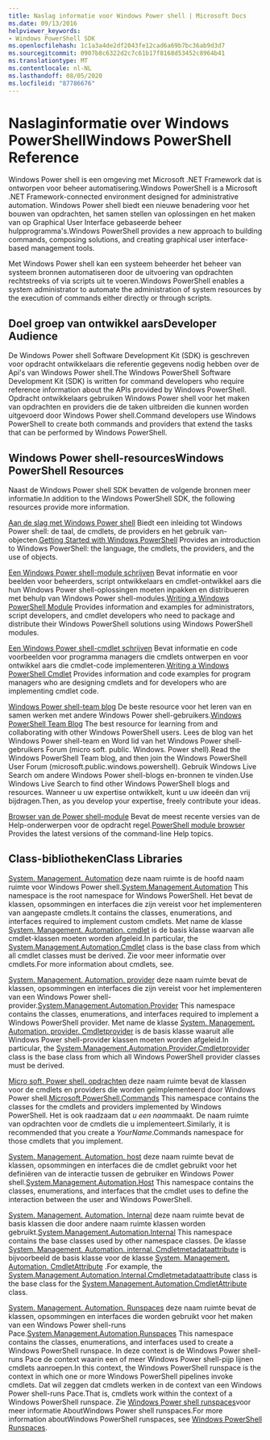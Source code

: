 ```yaml
---
title: Naslag informatie voor Windows Power shell | Microsoft Docs
ms.date: 09/13/2016
helpviewer_keywords:
- Windows PowerShell SDK
ms.openlocfilehash: 1c1a3a4de2df2043fe12cad6a69b7bc36ab9d3d7
ms.sourcegitcommit: 0907b8c6322d2c7c61b17f8168d53452c8964b41
ms.translationtype: MT
ms.contentlocale: nl-NL
ms.lasthandoff: 08/05/2020
ms.locfileid: "87786676"
---
```

# <a name="windows-powershell-reference"></a><span data-ttu-id="23d3a-102">Naslaginformatie over Windows PowerShell</span><span class="sxs-lookup"><span data-stu-id="23d3a-102">Windows PowerShell Reference</span></span>

<span data-ttu-id="23d3a-103">Windows Power shell is een omgeving met Microsoft .NET Framework dat is ontworpen voor beheer automatisering.</span><span class="sxs-lookup"><span data-stu-id="23d3a-103">Windows PowerShell is a Microsoft .NET Framework-connected environment designed for administrative automation.</span></span> <span data-ttu-id="23d3a-104">Windows Power shell biedt een nieuwe benadering voor het bouwen van opdrachten, het samen stellen van oplossingen en het maken van op Graphical User Interface gebaseerde beheer hulpprogramma's.</span><span class="sxs-lookup"><span data-stu-id="23d3a-104">Windows PowerShell provides a new approach to building commands, composing solutions, and creating graphical user interface-based management tools.</span></span>

<span data-ttu-id="23d3a-105">Met Windows Power shell kan een systeem beheerder het beheer van systeem bronnen automatiseren door de uitvoering van opdrachten rechtstreeks of via scripts uit te voeren.</span><span class="sxs-lookup"><span data-stu-id="23d3a-105">Windows PowerShell enables a system administrator to automate the administration of system resources by the execution of commands either directly or through scripts.</span></span>

## <a name="developer-audience"></a><span data-ttu-id="23d3a-106">Doel groep van ontwikkel aars</span><span class="sxs-lookup"><span data-stu-id="23d3a-106">Developer Audience</span></span>

<span data-ttu-id="23d3a-107">De Windows Power shell Software Development Kit (SDK) is geschreven voor opdracht ontwikkelaars die referentie gegevens nodig hebben over de Api's van Windows Power shell.</span><span class="sxs-lookup"><span data-stu-id="23d3a-107">The Windows PowerShell Software Development Kit (SDK) is written for command developers who require reference information about the APIs provided by Windows PowerShell.</span></span> <span data-ttu-id="23d3a-108">Opdracht ontwikkelaars gebruiken Windows Power shell voor het maken van opdrachten en providers die de taken uitbreiden die kunnen worden uitgevoerd door Windows Power shell.</span><span class="sxs-lookup"><span data-stu-id="23d3a-108">Command developers use Windows PowerShell to create both commands and providers that extend the tasks that can be performed by Windows PowerShell.</span></span>

## <a name="windows-powershell-resources"></a><span data-ttu-id="23d3a-109">Windows Power shell-resources</span><span class="sxs-lookup"><span data-stu-id="23d3a-109">Windows PowerShell Resources</span></span>

<span data-ttu-id="23d3a-110">Naast de Windows Power shell SDK bevatten de volgende bronnen meer informatie.</span><span class="sxs-lookup"><span data-stu-id="23d3a-110">In addition to the Windows PowerShell SDK, the following resources provide more information.</span></span>

<span data-ttu-id="23d3a-111">[Aan de slag met Windows Power shell](/powershell/scripting/getting-started/getting-started-with-windows-powershell) Biedt een inleiding tot Windows Power shell: de taal, de cmdlets, de providers en het gebruik van-objecten.</span><span class="sxs-lookup"><span data-stu-id="23d3a-111">[Getting Started with Windows PowerShell](/powershell/scripting/getting-started/getting-started-with-windows-powershell) Provides an introduction to Windows PowerShell: the language, the cmdlets, the providers, and the use of objects.</span></span>

<span data-ttu-id="23d3a-112">[Een Windows Power shell-module schrijven](./module/writing-a-windows-powershell-module.md) Bevat informatie en voor beelden voor beheerders, script ontwikkelaars en cmdlet-ontwikkel aars die hun Windows Power shell-oplossingen moeten inpakken en distribueren met behulp van Windows Power shell-modules.</span><span class="sxs-lookup"><span data-stu-id="23d3a-112">[Writing a Windows PowerShell Module](./module/writing-a-windows-powershell-module.md) Provides information and examples for administrators, script developers, and cmdlet developers who need to package and distribute their Windows PowerShell solutions using Windows PowerShell modules.</span></span>

<span data-ttu-id="23d3a-113">[Een Windows Power shell-cmdlet schrijven](./cmdlet/writing-a-windows-powershell-cmdlet.md) Bevat informatie en code voorbeelden voor programma managers die cmdlets ontwerpen en voor ontwikkel aars die cmdlet-code implementeren.</span><span class="sxs-lookup"><span data-stu-id="23d3a-113">[Writing a Windows PowerShell Cmdlet](./cmdlet/writing-a-windows-powershell-cmdlet.md) Provides information and code examples for program managers who are designing cmdlets and for developers who are implementing cmdlet code.</span></span>

<span data-ttu-id="23d3a-114">[Windows Power shell-team blog](https://blogs.msdn.microsoft.com/PowerShell/) De beste resource voor het leren van en samen werken met andere Windows Power shell-gebruikers.</span><span class="sxs-lookup"><span data-stu-id="23d3a-114">[Windows PowerShell Team Blog](https://blogs.msdn.microsoft.com/PowerShell/) The best resource for learning from and collaborating with other Windows PowerShell users.</span></span> <span data-ttu-id="23d3a-115">Lees de blog van het Windows Power shell-team en Word lid van het Windows Power shell-gebruikers Forum (micro soft. public. Windows. Power shell).</span><span class="sxs-lookup"><span data-stu-id="23d3a-115">Read the Windows PowerShell Team blog, and then join the Windows PowerShell User Forum (microsoft.public.windows.powershell).</span></span>
<span data-ttu-id="23d3a-116">Gebruik Windows Live Search om andere Windows Power shell-blogs en-bronnen te vinden.</span><span class="sxs-lookup"><span data-stu-id="23d3a-116">Use Windows Live Search to find other Windows PowerShell blogs and resources.</span></span> <span data-ttu-id="23d3a-117">Wanneer u uw expertise ontwikkelt, kunt u uw ideeën dan vrij bijdragen.</span><span class="sxs-lookup"><span data-stu-id="23d3a-117">Then, as you develop your expertise, freely contribute your ideas.</span></span>

<span data-ttu-id="23d3a-118">[Browser van de Power shell-module](/powershell/module/) Bevat de meest recente versies van de Help-onderwerpen voor de opdracht regel.</span><span class="sxs-lookup"><span data-stu-id="23d3a-118">[PowerShell module browser](/powershell/module/) Provides the latest versions of the command-line Help topics.</span></span>

## <a name="class-libraries"></a><span data-ttu-id="23d3a-119">Class-bibliotheken</span><span class="sxs-lookup"><span data-stu-id="23d3a-119">Class Libraries</span></span>

<span data-ttu-id="23d3a-120">[System. Management. Automation](/dotnet/api/System.Management.Automation) deze naam ruimte is de hoofd naam ruimte voor Windows Power shell.</span><span class="sxs-lookup"><span data-stu-id="23d3a-120">[System.Management.Automation](/dotnet/api/System.Management.Automation) This namespace is the root namespace for Windows PowerShell.</span></span> <span data-ttu-id="23d3a-121">Het bevat de klassen, opsommingen en interfaces die zijn vereist voor het implementeren van aangepaste cmdlets.</span><span class="sxs-lookup"><span data-stu-id="23d3a-121">It contains the classes, enumerations, and interfaces required to implement custom cmdlets.</span></span> <span data-ttu-id="23d3a-122">Met name de klasse [System. Management. Automation. cmdlet](/dotnet/api/System.Management.Automation.Cmdlet) is de basis klasse waarvan alle cmdlet-klassen moeten worden afgeleid.</span><span class="sxs-lookup"><span data-stu-id="23d3a-122">In particular, the [System.Management.Automation.Cmdlet](/dotnet/api/System.Management.Automation.Cmdlet) class is the base class from which all cmdlet classes must be derived.</span></span> <span data-ttu-id="23d3a-123">Zie voor meer informatie over cmdlets.</span><span class="sxs-lookup"><span data-stu-id="23d3a-123">For more information about cmdlets, see.</span></span>

<span data-ttu-id="23d3a-124">[System. Management. Automation. provider](/dotnet/api/System.Management.Automation.Provider) deze naam ruimte bevat de klassen, opsommingen en interfaces die zijn vereist voor het implementeren van een Windows Power shell-provider.</span><span class="sxs-lookup"><span data-stu-id="23d3a-124">[System.Management.Automation.Provider](/dotnet/api/System.Management.Automation.Provider) This namespace contains the classes, enumerations, and interfaces required to implement a Windows PowerShell provider.</span></span> <span data-ttu-id="23d3a-125">Met name de klasse [System. Management. Automation. provider. Cmdletprovider](/dotnet/api/System.Management.Automation.Provider.CmdletProvider) is de basis klasse waaruit alle Windows Power shell-provider klassen moeten worden afgeleid.</span><span class="sxs-lookup"><span data-stu-id="23d3a-125">In particular, the [System.Management.Automation.Provider.Cmdletprovider](/dotnet/api/System.Management.Automation.Provider.CmdletProvider) class is the base class from which all Windows PowerShell provider classes must be derived.</span></span>

<span data-ttu-id="23d3a-126">[Micro soft. Power shell. opdrachten](/dotnet/api/Microsoft.PowerShell.Commands) deze naam ruimte bevat de klassen voor de cmdlets en providers die worden geïmplementeerd door Windows Power shell.</span><span class="sxs-lookup"><span data-stu-id="23d3a-126">[Microsoft.PowerShell.Commands](/dotnet/api/Microsoft.PowerShell.Commands) This namespace contains the classes for the cmdlets and providers implemented by Windows PowerShell.</span></span> <span data-ttu-id="23d3a-127">Het is ook raadzaam dat *u een naam*maakt. De naam ruimte van opdrachten voor de cmdlets die u implementeert.</span><span class="sxs-lookup"><span data-stu-id="23d3a-127">Similarly, it is recommended that you create a *YourName*.Commands namespace for those cmdlets that you implement.</span></span>

<span data-ttu-id="23d3a-128">[System. Management. Automation. host](/dotnet/api/System.Management.Automation.Host) deze naam ruimte bevat de klassen, opsommingen en interfaces die de cmdlet gebruikt voor het definiëren van de interactie tussen de gebruiker en Windows Power shell.</span><span class="sxs-lookup"><span data-stu-id="23d3a-128">[System.Management.Automation.Host](/dotnet/api/System.Management.Automation.Host) This namespace contains the classes, enumerations, and interfaces that the cmdlet uses to define the interaction between the user and Windows PowerShell.</span></span>

<span data-ttu-id="23d3a-129">[System. Management. Automation. Internal](/dotnet/api/System.Management.Automation.Internal) deze naam ruimte bevat de basis klassen die door andere naam ruimte klassen worden gebruikt.</span><span class="sxs-lookup"><span data-stu-id="23d3a-129">[System.Management.Automation.Internal](/dotnet/api/System.Management.Automation.Internal) This namespace contains the base classes used by other namespace classes.</span></span> <span data-ttu-id="23d3a-130">De klasse [System. Management. Automation. internal. Cmdletmetadataattribute](/dotnet/api/System.Management.Automation.Internal.CmdletMetadataAttribute) is bijvoorbeeld de basis klasse voor de klasse [System. Management. Automation. CmdletAttribute](/dotnet/api/System.Management.Automation.CmdletAttribute) .</span><span class="sxs-lookup"><span data-stu-id="23d3a-130">For example, the [System.Management.Automation.Internal.Cmdletmetadataattribute](/dotnet/api/System.Management.Automation.Internal.CmdletMetadataAttribute) class is the base class for the [System.Management.Automation.CmdletAttribute](/dotnet/api/System.Management.Automation.CmdletAttribute) class.</span></span>

<span data-ttu-id="23d3a-131">[System. Management. Automation. Runspaces](/dotnet/api/System.Management.Automation.Runspaces) deze naam ruimte bevat de klassen, opsommingen en interfaces die worden gebruikt voor het maken van een Windows Power shell-runs Pace.</span><span class="sxs-lookup"><span data-stu-id="23d3a-131">[System.Management.Automation.Runspaces](/dotnet/api/System.Management.Automation.Runspaces) This namespace contains the classes, enumerations, and interfaces used to create a Windows PowerShell runspace.</span></span> <span data-ttu-id="23d3a-132">In deze context is de Windows Power shell-runs Pace de context waarin een of meer Windows Power shell-pijp lijnen cmdlets aanroepen.</span><span class="sxs-lookup"><span data-stu-id="23d3a-132">In this context, the Windows PowerShell runspace is the context in which one or more Windows PowerShell pipelines invoke cmdlets.</span></span> <span data-ttu-id="23d3a-133">Dat wil zeggen dat cmdlets werken in de context van een Windows Power shell-runs Pace.</span><span class="sxs-lookup"><span data-stu-id="23d3a-133">That is, cmdlets work within the context of a Windows PowerShell runspace.</span></span> <span data-ttu-id="23d3a-134">Zie [Windows Power shell runspaces](hosting/creating-runspaces.md)voor meer informatie AboutWindows Power shell runspaces.</span><span class="sxs-lookup"><span data-stu-id="23d3a-134">For more information aboutWindows PowerShell runspaces, see [Windows PowerShell Runspaces](hosting/creating-runspaces.md).</span></span>
